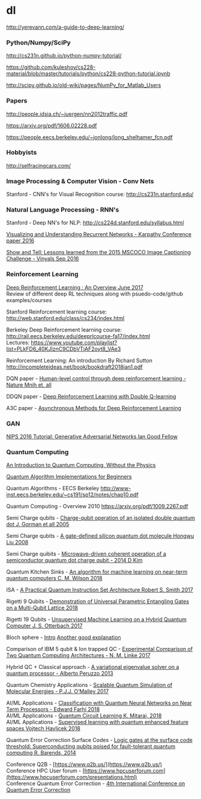 # dl
 
http://yerevann.com/a-guide-to-deep-learning/ 
 
### Python/Numpy/SciPy
http://cs231n.github.io/python-numpy-tutorial/ 

https://github.com/kuleshov/cs228-material/blob/master/tutorials/python/cs228-python-tutorial.ipynb 

http://scipy.github.io/old-wiki/pages/NumPy_for_Matlab_Users 
 
 
### Papers
http://people.idsia.ch/~juergen/nn2012traffic.pdf 

https://arxiv.org/pdf/1606.02228.pdf 
 
https://people.eecs.berkeley.edu/~jonlong/long_shelhamer_fcn.pdf

### Hobbyists 
http://selfracingcars.com/ 

### Image Processing & Computer Vision - Conv Nets
Stanford - CNN's for Visual Recognition course: http://cs231n.stanford.edu/

### Natural Language Processing - RNN's
Stanford - Deep NN's for NLP: http://cs224d.stanford.edu/syllabus.html

[Visualizing and Understanding Recurrent Networks - Karpathy Conference paper 2016](https://arxiv.org/pdf/1506.02078.pdf)

[Show and Tell: Lessons learned from the 2015 MSCOCO Image Captioning Challenge - Vinyals Sep 2016](https://arxiv.org/pdf/1609.06647.pdf)
### Reinforcement Learning
[Deep Reinforcement Learning : An Overview June 2017](https://arxiv.org/pdf/1701.07274v5.pdf)   
Review of different deep RL techniques along with psuedo-code/github examples/courses

Stanford Reinforcement learning course: http://web.stanford.edu/class/cs234/index.html

Berkeley Deep Reinforcement learning course: http://rail.eecs.berkeley.edu/deeprlcourse-fa17/index.html  \
Lectures: https://www.youtube.com/playlist?list=PLkFD6_40KJIznC9CDbVTjAF2oyt8_VAe3

Reinforcement Learning: An introduction By Richard Sutton 
http://incompleteideas.net/book/bookdraft2018jan1.pdf

DQN paper - [Human-level control through deep reinforcement learning - Nature Mnih et. all](https://storage.googleapis.com/deepmind-media/dqn/DQNNaturePaper.pdf)

DDQN paper - [Deep Reinforcement Learning with Double Q-learning](https://arxiv.org/pdf/1509.06461.pdf)

A3C paper - [Asynchronous Methods for Deep Reinforcement Learning](https://arxiv.org/pdf/1602.01783.pdf)

### GAN
[NIPS 2016 Tutorial: Generative Adversarial Networks Ian Good Fellow](https://arxiv.org/pdf/1701.00160v4.pdf)

### Quantum Computing

[An Introduction to Quantum Computing, Without the Physics](https://arxiv.org/pdf/1708.03684.pdf)

[Quantum Algorithm Implementations for Beginners](https://arxiv.org/pdf/1804.03719.pdf)

Quantum Algorithms - EECS Berkeley http://www-inst.eecs.berkeley.edu/~cs191/sp12/notes/chap10.pdf

Quantum Computing - Overview 2010 https://arxiv.org/pdf/1009.2267.pdf

Semi Charge qubits - [Charge-qubit operation of an isolated double quantum dot J. Gorman et all 2005](https://arxiv.org/pdf/cond-mat/0504451.pdf)

Semi Charge qubits - [A gate-defined silicon quantum dot molecule Hongwu Liu 2008](https://arxiv.org/pdf/0806.0422.pdf)

Semi Charge quibits - [Microwave-driven coherent operation of a semiconductor quantum dot charge qubit - 2014 D Kim](https://arxiv.org/pdf/1407.7607.pdf)

Quantum Kitchen Sinks - [An algorithm for machine learning on near-term quantum computers C. M. Wilson 2018](https://arxiv.org/pdf/1806.08321.pdf)

ISA - [A Practical Quantum Instruction Set Architecture Robert S. Smith 2017](https://arxiv.org/pdf/1608.03355.pdf)

Rigetti 9 Qubits - [Demonstration of Universal Parametric Entangling Gates on a Multi-Qubit Lattice 2018](https://arxiv.org/pdf/1706.06570.pdf)

Rigetti 19 Qubits - [Unsupervised Machine Learning on a Hybrid Quantum Computer J. S. Otterbach 2017](https://arxiv.org/pdf/1712.05771.pdf)

Bloch sphere - [Intro](http://www.physics.umd.edu/courses/Phys402/AnlageFall16/Bloch%20Sphere%20Notes%20by%20Fred%20Wellstood.pdf) [Another good explanation](https://physics.stackexchange.com/a/205209)

Comparison of IBM 5 qubit & Ion trapped QC - [Experimental Comparison of Two Quantum Computing Architectures - N. M. Linke 2017](https://arxiv.org/pdf/1702.01852v1.pdf)

Hybrid QC + Classical approach - [A variational eigenvalue solver on a quantum processor - Alberto Peruzzo 2013](https://arxiv.org/pdf/1304.3061.pdf)

Quantum Chemistry Applications - [Scalable Quantum Simulation of Molecular Energies - P.J.J. O’Malley 2017](https://arxiv.org/pdf/1512.06860.pdf)

AI/ML Applications - [Classification with Quantum Neural Networks on Near Term Processors - Edward Farhi 2018](https://arxiv.org/pdf/1802.06002.pdf) \
AI/ML Applications - [Quantum Circuit Learning K. Mitarai, 2018](https://arxiv.org/pdf/1803.00745.pdf) \
AI/ML Applications - [Supervised learning with quantum enhanced feature spaces Vojtech Havlicek 2018](https://arxiv.org/pdf/1804.11326.pdf)

Quantum Error Correction Surface Codes - [Logic gates at the surface code threshold: Superconducting qubits poised for fault-tolerant
quantum computing R. Barends, 2014](https://arxiv.org/pdf/1402.4848.pdf)

Conference Q2B - [https://www.q2b.us/](https://www.q2b.us/)  \
Conference HPC User forum - [https://www.hpcuserforum.com](https://www.hpcuserforum.com/presentations.html) \
Conference Quantum Error Correction -  [4th International Conference on Quantum Error Correction](https://qec2017.gatech.edu/)
